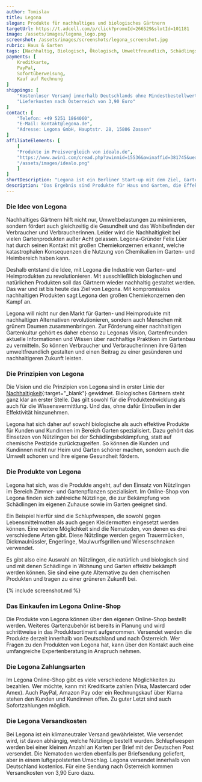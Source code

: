 ```yaml
---
author: Tomislav
title: Legona
slogan: Produkte für nachhaltiges und biologisches Gärtnern
targetUrl: https://t.adcell.com/p/click?promoId=266529&slotId=101181
image: /assets/images/legona_logo.png
screenshot: /assets/images/screenshots/legona_screenshot.jpg
rubric: Haus & Garten
tags: [Nachhaltig, Biologisch, Ökologisch, Umweltfreundlich, Schädlingsbekämpfung]
payments: [
    Kreditkarte,
    PayPal,
    Sofortüberweisung,
    Kauf auf Rechnung
]
shippings: [
    "Kostenloser Versand innerhalb Deutschlands ohne Mindestbestellwert",
    "Lieferkosten nach Österreich von 3,90 Euro"
]
contact: [
    "Telefon: +49 5251 1864060",
    "E-Mail: kontakt@legona.de",
    "Adresse: Legona GmbH, Hauptstr. 28, 15806 Zossen"
]
affiliateElements: [
    [
    "Produkte im Preisvergleich von idealo.de", 
    "https://www.awin1.com/cread.php?awinmid=15536&awinaffid=381745&ued=https%3A%2F%2Fwww.idealo.de%2Fpreisvergleich%2FMainSearchProductCategory.html%3Fq%3Dlegona", 
    "/assets/images/idealo.png"
    ]
]
shortDescription: "Legona ist ein Berliner Start-up mit dem Ziel, Gartenfreunde zu vereinen und ihren Alltag nachhaltiger zu gestalten. Um das zu erreichen, geht Legona datengetrieben vor und analysiert zahlreiche Märkte."
description: "Das Ergebnis sind Produkte für Haus und Garten, die Effektivität und Nachhaltigkeit vereinen. Aktuell vertreibt Legona überwiegend Nützlinge, welche zu 100 Prozent biologisch gegen zahlreiche Schädlinge eingesetzt werden können."
---
```


### Die Idee von Legona

Nachhaltiges Gärtnern hilft nicht nur, Umweltbelastungen zu minimieren, sondern fördert auch gleichzeitig die Gesundheit und das Wohlbefinden der Verbraucher und Verbraucherinnen. Leider wird die Nachhaltigkeit bei vielen Gartenprodukten außer Acht gelassen. Legona-Gründer Felix Lüer hat durch seinen Kontakt mit großen Chemiekonzernen erkannt, welche katastrophalen Konsequenzen die Nutzung von Chemikalien im Garten- und Heimbereich haben kann.

Deshalb entstand die Idee, mit Legona die Industrie von Garten- und Heimprodukten zu revolutionieren. Mit ausschließlich biologischen und natürlichen Produkten soll das Gärtnern wieder nachhaltig gestaltet werden. Das war und ist bis heute das Ziel von Legona. Mit kompromisslos nachhaltigen Produkten sagt Legona den großen Chemiekonzernen den Kampf an.

Legona will nicht nur den Markt für Garten- und Heimprodukte mit nachhaltigen Alternativen revolutionieren, sondern auch Menschen mit grünem Daumen zusammenbringen. Zur Förderung einer nachhaltigen Gartenkultur gehört es daher ebenso zu Legonas Vision, Gartenfreunden aktuelle Informationen und Wissen über nachhaltige Praktiken im Gartenbau zu vermitteln. So können Verbraucher und Verbraucherinnen ihre Gärten umweltfreundlich gestalten und einen Beitrag zu einer gesünderen und nachhaltigeren Zukunft leisten.

### Die Prinzipien von Legona

Die Vision und die Prinzipien von Legona sind in erster Linie der [Nachhaltigkeit](https://www.legona.de/pages/uber-uns){:target="_blank"} gewidmet. Biologisches Gärtnern steht ganz klar an erster Stelle. Das gilt sowohl für die Produktentwicklung als auch für die Wissensvermittlung. Und das, ohne dafür Einbußen in der Effektivität hinzunehmen.

Legona hat sich daher auf sowohl biologische als auch effektive Produkte für Kunden und Kundinnen im Bereich Garten spezialisiert. Dazu gehört das Einsetzen von Nützlingen bei der Schädlingsbekämpfung, statt auf chemische Pestizide zurückzugreifen. So können die Kunden und Kundinnen nicht nur Heim und Garten schöner machen, sondern auch die Umwelt schonen und ihre eigene Gesundheit fördern.

### Die Produkte von Legona

Legona hat sich, was die Produkte angeht, auf den Einsatz von Nützlingen im Bereich Zimmer- und Gartenpflanzen spezialisiert. Im Online-Shop von Legona finden sich zahlreiche Nützlinge, die zur Bekämpfung von Schädlingen im eigenen Zuhause sowie im Garten geeignet sind.

Ein Beispiel hierfür sind die Schlupfwespen, die sowohl gegen Lebensmittelmotten als auch gegen Kleidermotten eingesetzt werden können. Eine weitere Möglichkeit sind die Nematoden, von denen es drei verschiedene Arten gibt. Diese Nützlinge werden gegen Trauermücken, Dickmaulrüssler, Engerlinge, Maulwurfsgrillen und Wiesenschnaken verwendet.

Es gibt also eine Auswahl an Nützlingen, die natürlich und biologisch sind und mit denen Schädlinge in Wohnung und Garten effektiv bekämpft werden können. Sie sind eine gute Alternative zu den chemischen Produkten und tragen zu einer grüneren Zukunft bei.

{% include screenshot.md %}

### Das Einkaufen im Legona Online-Shop

Die Produkte von Legona können über den eigenen Online-Shop bestellt werden. Weiteres Gartenzubehör ist bereits in Planung und wird schrittweise in das Produktsortiment aufgenommen. Versendet werden die Produkte derzeit innerhalb von Deutschland und nach Österreich. Wer Fragen zu den Produkten von Legona hat, kann über den Kontakt auch eine umfangreiche Expertenberatung in Anspruch nehmen.

### Die Legona Zahlungsarten

Im Legona Online-Shop gibt es viele verschiedene Möglichkeiten zu bezahlen. Wer möchte, kann mit Kreditkarte zahlen (Visa, Mastercard oder Amex). Auch PayPal, Amazon Pay oder ein Rechnungskauf über Klarna stehen den Kunden und Kundinnen offen. Zu guter Letzt sind auch Sofortzahlungen möglich.

### Die Legona Versandkosten

Bei Legona ist ein klimaneutraler Versand gewährleistet. Wie versendet wird, ist davon abhängig, welche Nützlinge bestellt wurden. Schlupfwespen werden bei einer kleinen Anzahl an Karten per Brief mit der Deutschen Post versendet. Die Nematoden werden ebenfalls per Briefsendung geliefert, aber in einem luftgepolsterten Umschlag. Legona versendet innerhalb von Deutschland kostenlos. Für eine Sendung nach Österreich kommen Versandkosten von 3,90 Euro dazu.